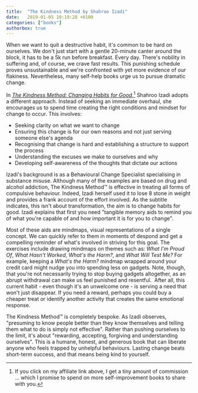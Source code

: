 ```yaml
---
title:  "The Kindness Method by Shahroo Izadi"
date:   2019-01-05 10:19:28 +0100
categories: ["books"]
authorbox: true
---
```


When we want to quit a destructive habit, it's common to be hard on ourselves. We don't just start with a gentle 20-minute canter around the block, it has to be a 5k run before breakfast. Every day. There's nobility in suffering and, of course, we crave fast results. This punishing schedule proves unsustainable and we're confronted with yet more evidence of our flakiness. Nevertheless, many self-help books urge us to pursue dramatic change.

In [_The Kindness Method: Changing Habits for Good_](https://amzn.to/3IGIw6c),[^1] Shahroo Izadi adopts a different approach. Instead of seeking an immediate overhaul, she encourages us to spend time creating the right conditions and mindset for change to occur. This involves:

- Seeking clarity on what we want to change
- Ensuring this change is for our own reasons and not just serving someone else's agenda
- Recognising that change is hard and establishing a structure to support the process
- Understanding the excuses we make to ourselves and why
- Developing self-awareness of the thoughts that dictate our actions

Izadi's background is as a Behavioural Change Specialist specialising in substance misuse. Although many of the examples are based on drug and alcohol addiction, The Kindness Method™ is effective in treating all forms of compulsive behaviour. Indeed, Izadi herself used it to lose 8 stone in weight and provides a frank account of the effort involved. As the subtitle indicates, this isn't about transformation, the aim is to change habits for good. Izadi explains that first you need "tangible memory aids to remind you of what you're capable of and how important it is for you to change".

Most of these aids are mindmaps, visual representations of a single concept. We can quickly refer to them in moments of despond and get a compelling reminder of what's involved in striving for this goal. The exercises include drawing mindmaps on themes such as: _What I'm Proud Of_, _What Hasn't Worked_, _What's the Harm?_, and _What Will Test Me?_ For example, keeping a _What's the Harm?_ mindmap wrapped around your credit card might nudge you into spending less on gadgets. Note, though, that you're not necessarily trying to stop buying gadgets altogether, as an abrupt withdrawal can make us feel punished and resentful.  After all, this current habit - even though it's an unwelcome one - is serving a need that won't just disappear. If you need a reward, perhaps you could buy a cheaper treat or identify another activity that creates the same emotional response.

The Kindness Method™ is completely bespoke. As Izadi observes, "presuming to know people better than they know themselves and telling them what to do is simply not effective". Rather than pushing ourselves to the limit, it's about "rewarding, accepting, forgiving and understanding ourselves". This is a humane, honest, and generous book that can liberate anyone who feels trapped by unhelpful behaviours. Lasting change beats short-term success, and that means being kind to yourself.

[^1]: If you click on my affiliate link above, I get a tiny amount of commission ... which I promise to spend on more self-improvement books to share with you.